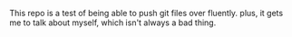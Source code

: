 This repo is a test of being able to push git files over fluently. plus, it gets me to talk about myself, which isn't always a bad thing. 
